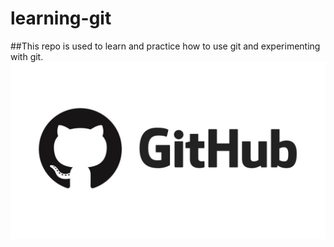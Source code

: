 # learning-git

##This repo is used to learn and practice how to use git and experimenting with git.
![copy](https://github.com/developerarunjena/learning-git/blob/iamges/maxresdefault.jpg?raw=true)
